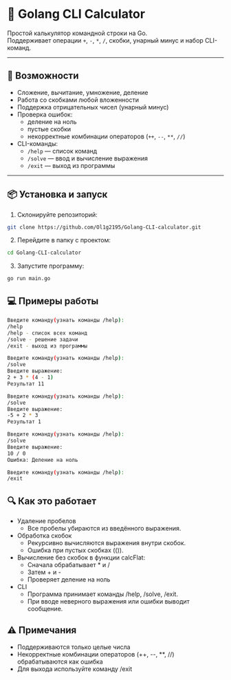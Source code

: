 # 🧮 Golang CLI Calculator

Простой калькулятор командной строки на Go.  
Поддерживает операции `+`, `-`, `*`, `/`, скобки, унарный минус и набор CLI-команд.

---

## 🚀 Возможности

- Сложение, вычитание, умножение, деление
- Работа со скобками любой вложенности
- Поддержка отрицательных чисел (унарный минус)
- Проверка ошибок:
  - деление на ноль
  - пустые скобки
  - некорректные комбинации операторов (`++`, `--`, `**`, `//`)
- CLI-команды:
  - `/help` — список команд
  - `/solve` — ввод и вычисление выражения
  - `/exit` — выход из программы

---

## 📦 Установка и запуск

1. Склонируйте репозиторий:
```bash
git clone https://github.com/Ol1g2195/Golang-CLI-calculator.git
```
2. Перейдите в папку с проектом:
```bash
cd Golang-CLI-calculator
```
3. Запустите программу:
```bash
go run main.go
```
## 💻 Примеры работы
```bash
Введите команду(узнать команды /help):
/help
/help - список всех команд
/solve - решение задачи
/exit - выход из программы
```
```bash
Введите команду(узнать команды /help):
/solve
Введите выражение:
2 + 3 * (4 - 1)
Результат 11
```
```bash
Введите команду(узнать команды /help):
/solve
Введите выражение:
-5 + 2 * 3
Результат 1
```
```bash
Введите команду(узнать команды /help):
/solve
Введите выражение:
10 / 0
Ошибка: Деление на ноль
```
```bash
Введите команду(узнать команды /help):
/exit
```
## 🔍 Как это работает
- Удаление пробелов
  - Все пробелы убираются из введённого выражения.
- Обработка скобок
  - Рекурсивно вычисляются выражения внутри скобок.
  - Ошибка при пустых скобках (()).
- Вычисление без скобок в функции calcFlat:
  - Сначала обрабатывает * и /
  - Затем + и -
  - Проверяет деление на ноль
- CLI
  - Программа принимает команды /help, /solve, /exit.
  - При вводе неверного выражения или ошибки выводит сообщение.
## ⚠️ Примечания
- Поддерживаются только целые числа
- Некорректные комбинации операторов (++, --, **, //) обрабатываются как ошибка
- Для выхода используйте команду /exit

